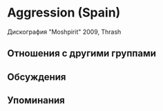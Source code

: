 # Aggression (Spain)

Дискография
"Moshpirit" 2009, Thrash

## Отношения с другими группами


## Обсуждения


## Упоминания

